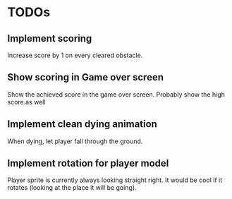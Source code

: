 # TODOs

## Implement scoring
Increase score by 1 on every cleared obstacle.

## Show scoring in Game over screen
Show the achieved score in the game over screen. Probably show the high score.as well

## Implement clean dying animation
When dying, let player fall through the ground.

## Implement rotation for player model
Player sprite is currently always looking straight right. It would be cool if it rotates (looking at the place it will be going).